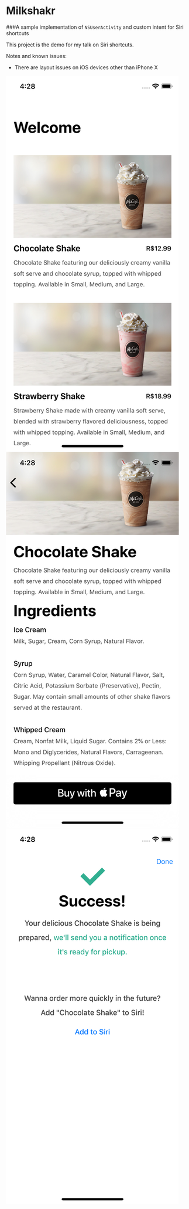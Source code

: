 # Milkshakr
###A sample implementation of `NSUserActivity` and custom intent for Siri shortcuts

This project is the demo for my talk on Siri shortcuts.

Notes and known issues:

- There are layout issues on iOS devices other than iPhone X


![](./Screenshots/screenshot1.png)
![](./Screenshots/screenshot2.png)
![](./Screenshots/screenshot3.png)